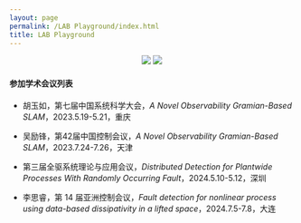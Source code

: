 ```yaml
---
layout: page
permalink: /LAB Playground/index.html
title: LAB Playground 
---
```


<div align="center">
<img src="https://usst-lilab.github.io/images/LAB Playground/map1.png">
<img src="https://usst-lilab.github.io/images/LAB Playground/map2.png">
</div>

#### 参加学术会议列表

- 胡玉如，第七届中国系统科学大会，*A Novel Observability Gramian-Based SLAM*，2023.5.19-5.21，重庆

- 吴励锋，第42届中国控制会议，*A Novel Observability Gramian-Based SLAM*，2023.7.24-7.26，天津

- 第三届全驱系统理论与应用会议，*Distributed Detection for Plantwide Processes With Randomly Occurring Fault*，2024.5.10-5.12，深圳

- 李思睿，第 14 届亚洲控制会议，*Fault detection for nonlinear process using data-based dissipativity in a lifted space*，2024.7.5-7.8，大连
